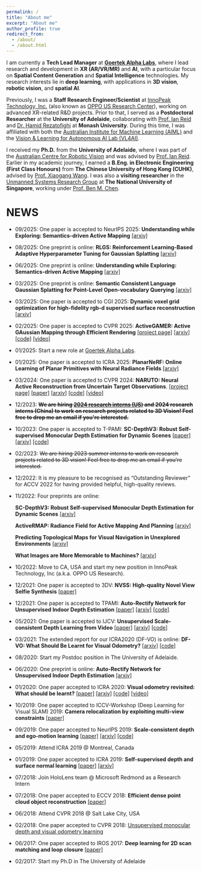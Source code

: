 ```yaml
---
permalink: /
title: "About me"
excerpt: "About me"
author_profile: true
redirect_from: 
  - /about/
  - /about.html
---
```


I am currently a **Tech Lead Manager** at **[Goertek Alpha Labs](https://www.goertek.com/en/)**, where I lead research and development in **XR (AR/VR/MR)** and **AI**, with a particular focus on **Spatial Content Generation** and **Spatial Intelligence** technologies. My research interests lie in **deep learning**, with applications in **3D vision**, **robotic vision**, and **spatial AI**.

Previously, I was a **Staff Research Engineer/Scientist** at [InnoPeak Technology, Inc.](https://www.innopeaktech.com/) (also known as [OPPO US Research Center](https://www.oppo.com/en/)), working on advanced XR-related R&D projects. Prior to that, I served as a **Postdoctoral Researcher** at the **University of Adelaide**, collaborating with [Prof. Ian Reid](https://cs.adelaide.edu.au/~ianr/) and [Dr. Hamid Rezatofighi](https://research.monash.edu/en/persons/hamid-rezatofighi) at **Monash University**. During this time, I was affiliated with both the [Australian Institute for Machine Learning (AIML)](https://www.adelaide.edu.au/aiml/) and the [Vision & Learning for Autonomous AI Lab (VL4AI)](https://vl4ai.erc.monash.edu/index.html).


I received my **Ph.D.** from the **University of Adelaide**, where I was part of the [Australian Centre for Robotic Vision](https://www.roboticvision.org/) and was advised by [Prof. Ian Reid](https://cs.adelaide.edu.au/~ianr/).
Earlier in my academic journey, I earned a **B.Eng. in Electronic Engineering (First Class Honours)** from **The Chinese University of Hong Kong (CUHK)**, advised by [Prof. Xiaogang Wang](http://www.ee.cuhk.edu.hk/~xgwang/). I was also a **visiting researcher** in the [Unmanned Systems Research Group](http://uav.ece.nus.edu.sg/) at **The National University of Singapore**, working under [Prof. Ben M. Chen](http://uav.ece.nus.edu.sg/~bmchen/).




NEWS
======

* 09/2025: One paper is accepted to NeurIPS 2025: 
  **Understanding while Exploring: Semantics-driven Active Mapping**
  [[arxiv]](https://arxiv.org/abs/2506.00225)

* 08/2025: One preprint is online:
  **RLGS: Reinforcement Learning-Based Adaptive Hyperparameter Tuning for Gaussian Splatting**
  [[arxiv]](https://www.arxiv.org/abs/2508.04078)

* 06/2025: One preprint is online:
  **Understanding while Exploring: Semantics-driven Active Mapping**
  [[arxiv]](https://arxiv.org/abs/2506.00225)

* 03/2025: One preprint is online:
  **Semantic Consistent Language Gaussian Splatting for Point-Level Open-vocabulary Querying**
  [[arxiv]](https://arxiv.org/abs/2503.21767)

* 03/2025: One paper is accepted to CGI 2025: 
  **Dynamic voxel grid optimization for high-fidelity rgb-d supervised surface reconstruction**
  [[arxiv]](https://arxiv.org/pdf/2304.06178)

* 02/2025: One paper is accepted to CVPR 2025: 
  **ActiveGAMER: Active GAussian Mapping through Efficient Rendering**
  [[project page]](https://oppo-us-research.github.io/ActiveGAMER-website/)
  [[arxiv]](https://arxiv.org/pdf/2501.06897)
  [[code]](https://github.com/oppo-us-research/ActiveGAMER)
  [[video]](https://www.youtube.com/watch?v=2sfVMuZq92Y)

* 01/2025: Start a new role at [Goertek Alpha Labs](https://www.goertek.com/en/).

* 01/2025: One paper is accepted to ICRA 2025: 
  **PlanarNeRF: Online Learning of Planar Primitives with Neural Radiance Fields**
  [[arxiv]](https://arxiv.org/pdf/2401.00871)

* 03/2024: One paper is accepted to CVPR 2024: 
  **NARUTO: Neural Active Reconstruction from Uncertain Target Observations**.
  [[project page]](https://oppo-us-research.github.io/NARUTO-website/)
  [[paper]](https://openaccess.thecvf.com/content/CVPR2024/papers/Feng_NARUTO_Neural_Active_Reconstruction_from_Uncertain_Target_Observations_CVPR_2024_paper.pdf)
  [[arxiv]](https://arxiv.org/abs/2402.18771)
  [[code]](https://github.com/oppo-us-research/NARUTO)
  [[video]](https://www.youtube.com/watch?v=SsWdB-_5XM0)

* 12/2023: ~~__We are hiring [2024 research interns (US)](https://apply.workable.com/innopeaktech/j/BC7EE44D37/) and 2024 research interns (China) to work on research projects related to 3D Vision! Feel free to drop me an email if you're interested.__~~

* 10/2023: One paper is accepted to T-PAMI: 
  **SC-DepthV3: Robust Self-supervised Monocular Depth Estimation for Dynamic Scenes**
  [[paper]](https://ieeexplore.ieee.org/document/10273446)
  [[arxiv]](https://arxiv.org/abs/2211.03660)
  [[code]](https://github.com/JiawangBian/sc_depth_pl)

* 02/2023: ~~We are hiring 2023 summer interns to work on research projects related to 3D vision! Feel free to drop me an email if you're interested.~~ 

* 12/2022: It is my pleasure to be recognised as “Outstanding Reviewer” for ACCV 2022 for having provided helpful, high-quality reviews.

* 11/2022: Four preprints are online:

  **SC-DepthV3: Robust Self-supervised Monocular Depth Estimation for Dynamic Scenes** 
    [[arxiv]](https://arxiv.org/abs/2211.03660)

  **ActiveRMAP: Radiance Field for Active Mapping And Planning**
    [[arxiv]](https://arxiv.org/abs/2211.12656)

  **Predicting Topological Maps for Visual Navigation in Unexplored Environments**
    [[arxiv]](https://arxiv.org/abs/2211.12649)

  **What Images are More Memorable to Machines?**
    [[arxiv]](https://arxiv.org/abs/2211.07625)

* 10/2022: Move to CA, USA and start my new position in InnoPeak Technology, Inc (a.k.a. OPPO US Research).

* 12/2021: One paper is accepted to 3DV:
  **NVSS: High-quality Novel View Selfie Synthesis**
  [[paper]](https://ieeexplore.ieee.org/document/9665938)

* 12/2021: One paper is accepted to TPAMI:
  **Auto-Rectify Network for Unsupervised Indoor Depth Estimation**
  [[paper]](https://ieeexplore.ieee.org/document/9655489)
  [[arxiv]](https://arxiv.org/abs/2006.02708)
  [[code]](https://github.com/JiawangBian/sc_depth_pl)

* 05/2021: One paper is accepted to IJCV:
  **Unsupervised Scale-consistent Depth Learning from Video**
  [[paper]](https://link.springer.com/article/10.1007/s11263-021-01484-6)
  [[arxiv]](https://arxiv.org/abs/2105.11610)
  [[code]]([[code]](https://github.com/JiawangBian/sc_depth_pl))

* 03/2021: The extended report for our ICRA2020 (DF-VO) is online:
  **DF-VO: What Should Be Learnt for Visual Odometry?**
  [[arxiv]](https://arxiv.org/abs/2103.00933)
  [[code]](https://github.com/Huangying-Zhan/DF-VO)

* 08/2020: Start my Postdoc position in The University of Adelaide.

* 06/2020: One preprint is online:
  **Auto-Rectify Network for Unsupervised Indoor Depth Estimation**
  [[arxiv]](https://arxiv.org/abs/2006.02708)

* 01/2020: One paper accepted to ICRA 2020:
  **Visual odometry revisited: What should be learnt?**
  [[paper]](https://ieeexplore.ieee.org/abstract/document/9197374)
  [[arxiv]](https://arxiv.org/abs/1909.09803)
  [[code]](https://github.com/Huangying-Zhan/DF-VO)
  [[video]](https://www.youtube.com/watch?v=Nl8mFU4SJKY)


* 10/2019: One paper accepted to ICCV-Workshop (Deep Learning for Visual SLAM) 2019:
  **Camera relocalization by exploiting multi-view constraints**
  [[paper]](https://openaccess.thecvf.com/content_ICCVW_2019/html/DL4VSLAM/Cai_Camera_Relocalization_by_Exploiting_Multi-View_Constraints_for_Scene_Coordinates_Regression_ICCVW_2019_paper.html)

* 09/2019: One paper accepted to NeurIPS 2019:
  **Scale-consistent depth and ego-motion learning**
  [[paper]](https://papers.neurips.cc/paper_files/paper/2019/hash/6364d3f0f495b6ab9dcf8d3b5c6e0b01-Abstract.html)
  [[arxiv]](https://arxiv.org/abs/1908.10553)
  [[code]]([[code]](https://github.com/JiawangBian/sc_depth_pl))

* 05/2019: Attend ICRA 2019 @ Montreal, Canada

* 01/2019: One paper accepted to ICRA 2019:
  **Self-supervised depth and surface normal learning**
  [[paper]](https://ieeexplore.ieee.org/abstract/document/8793984)
  [[arxiv]](https://arxiv.org/abs/1903.00112)

* 07/2018: Join HoloLens team @ Microsoft Redmond as a Research Intern

* 07/2018: One paper accepted to ECCV 2018:
  **Efficient dense point cloud object reconstruction**
  [[paper]](https://openaccess.thecvf.com/content_ECCV_2018/html/Kejie_Li_Efficient_Dense_Point_ECCV_2018_paper.html)

* 06/2018: Attend CVPR 2018 @ Salt Lake City, USA

* 02/2018: One paper  accepted to CVPR 2018: 
[Unsupervised monocular depth and visual odometry learning](https://openaccess.thecvf.com/content_cvpr_2018/html/Zhan_Unsupervised_Learning_of_CVPR_2018_paper.html)

* 06/2017: One paper accepted to IROS 2017: 
  **Deep learning for 2D scan matching and loop closure**
  [[paper]](https://ieeexplore.ieee.org/abstract/document/8202236)

* 02/2017: Start my Ph.D in The University of Adelaide
